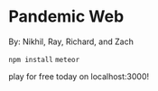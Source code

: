 # Pandemic Web
By: Nikhil, Ray, Richard, and Zach

`npm install` 
`meteor`

play for free today on localhost:3000!
